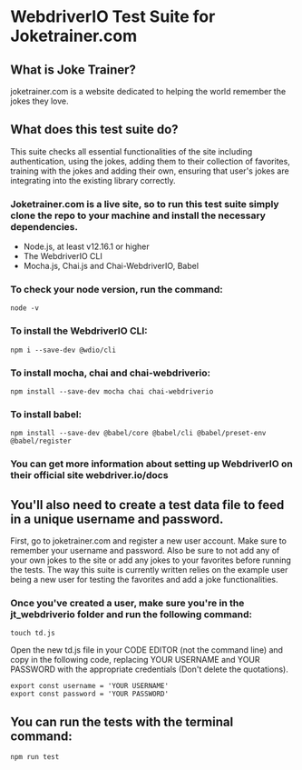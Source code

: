 # WebdriverIO Test Suite for Joketrainer.com

## What is Joke Trainer?
joketrainer.com is a website dedicated to helping the world remember the jokes they love. 

## What does this test suite do?

This suite checks all essential functionalities of the site including authentication, using the jokes, adding them to their collection of favorites, training with the jokes and adding their own, ensuring that user's jokes are integrating into the existing library correctly.

### Joketrainer.com is a live site, so to run this test suite simply clone the repo to your machine and install the necessary dependencies.

- Node.js, at least v12.16.1 or higher
- The WebdriverIO CLI
- Mocha.js, Chai.js and Chai-WebdriverIO, Babel

### To check your node version, run the command:

``` 
node -v
```
### To install the WebdriverIO CLI:

```
npm i --save-dev @wdio/cli
```

### To install mocha, chai and chai-webdriverio:

```
npm install --save-dev mocha chai chai-webdriverio
```

### To install babel:

```
npm install --save-dev @babel/core @babel/cli @babel/preset-env @babel/register
```

### You can get more information about setting up WebdriverIO on their official site webdriver.io/docs

## You'll also need to create a test data file to feed in a unique username and password.

First, go to joketrainer.com and register a new user account. Make sure to remember your username and password. Also be sure to not add any of your own jokes to the site or add any jokes to your favorites before running the tests. The way this suite is currently written relies on the example user being a new user for testing the favorites and add a joke functionalities.

### Once you've created a user, make sure you're in the jt_webdriverio folder and run the following command:

```
touch td.js
```

Open the new td.js file in your CODE EDITOR (not the command line) and copy in the following code, replacing YOUR USERNAME and YOUR PASSWORD with the appropriate credentials (Don't delete the quotations).

```
export const username = 'YOUR USERNAME'
export const password = 'YOUR PASSWORD'
```

## You can run the tests with the terminal command:

```
npm run test
```

